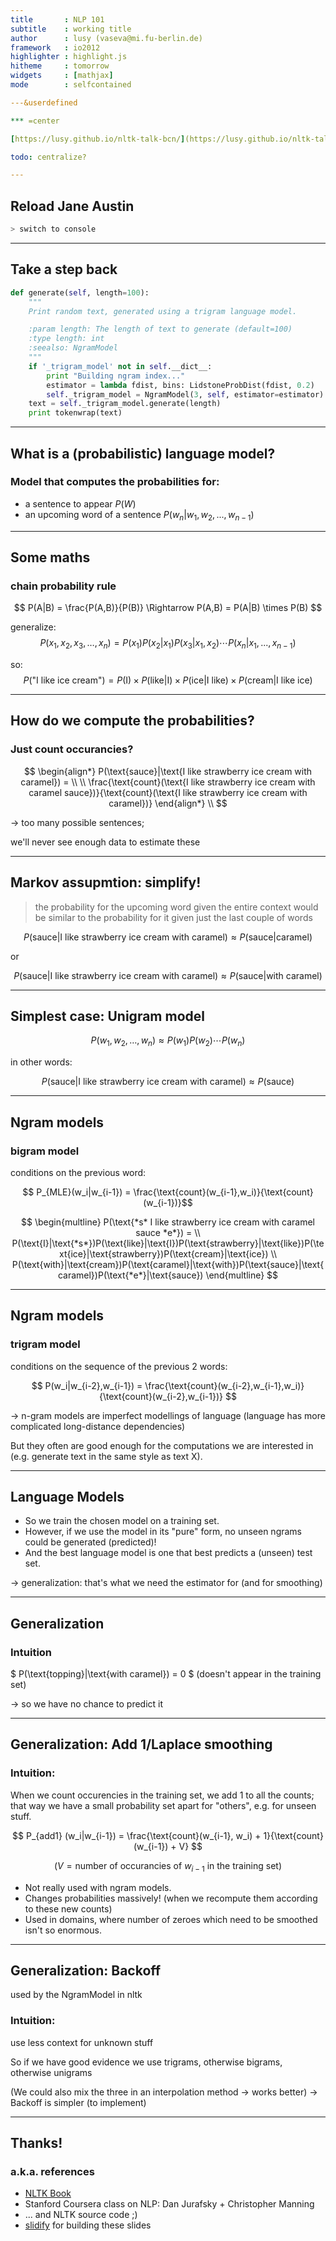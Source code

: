 ```yaml
---
title       : NLP 101
subtitle    : working title
author      : lusy (vaseva@mi.fu-berlin.de)
framework   : io2012
highlighter : highlight.js
hitheme     : tomorrow
widgets     : [mathjax]
mode        : selfcontained

---&userdefined

*** =center

[https://lusy.github.io/nltk-talk-bcn/](https://lusy.github.io/nltk-talk-bcn/)

todo: centralize?

---
```


## Reload Jane Austin

```bash
> switch to console
```

---

## Take a step back

```python
def generate(self, length=100):
    """
    Print random text, generated using a trigram language model.

    :param length: The length of text to generate (default=100)
    :type length: int
    :seealso: NgramModel
    """
    if '_trigram_model' not in self.__dict__:
        print "Building ngram index..."
        estimator = lambda fdist, bins: LidstoneProbDist(fdist, 0.2)
        self._trigram_model = NgramModel(3, self, estimator=estimator)
    text = self._trigram_model.generate(length)
    print tokenwrap(text)
```

---

##  What is a (probabilistic) language model?

### Model that computes the probabilities for:

* a sentence to appear $P(W)$
* an upcoming word of a sentence $P(w_n|w_1,w_2,...,w_{n-1})$

---

## Some maths

### chain probability rule

$$ P(A|B) = \frac{P(A,B)}{P(B)} \Rightarrow  P(A,B) = P(A|B) \times P(B) $$

generalize:
$$ P(x_1,x_2,x_3,\dotsc,x_n) = P(x_1)P(x_2|x_1)P(x_3|x_1,x_2) \dotsm P(x_n|x_1,...,x_{n-1}) $$

so:
$$ P(\text{"I like ice cream"}) = P(\text{I}) \times P(\text{like}|\text{I}) \times P(\text{ice}|\text{I like}) \times P(\text{cream}|\text{I like ice}) $$

---

## How do we compute the probabilities?

### Just count occurancies?

$$
\begin{align*}
P(\text{sauce}|\text{I like strawberry ice cream with caramel}) = \\
\\
\frac{\text{count}(\text{I like strawberry ice cream with caramel sauce})}{\text{count}(\text{I like strawberry ice cream with caramel})}
\end{align*}
\\
$$


$\rightarrow$ too many possible sentences;

we'll never see enough data to estimate these

---

## Markov assupmtion: simplify!

> the probability for the upcoming word given the entire context would be similar to the probability for it given just the last couple of words

$$
P(\text{sauce}|\text{I like strawberry ice cream with caramel}) \approx P(\text{sauce}|\text{caramel})
$$

or

$$
P(\text{sauce}|\text{I like strawberry ice cream with caramel}) \approx P(\text{sauce}|\text{with caramel})
$$

---

## Simplest case: Unigram model

$$
P(w_1,w_2,\dotsc,w_n) \approx P(w_1)P(w_2) \dotsm P(w_n)
$$

in other words:

$$
P(\text{sauce}|\text{I like strawberry ice cream with caramel}) \approx P(\text{sauce})
$$

---

## Ngram models

### bigram model

conditions on the previous word:

$$ P_{MLE}(w_i|w_{i-1}) = \frac{\text{count}(w_{i-1},w_i)}{\text{count}(w_{i-1})}$$

$$
\begin{multline}
P(\text{*s* I like strawberry ice cream with caramel sauce *e*}) = \\
P(\text{I}|\text{*s*})P(\text{like}|\text{I})P(\text{strawberry}|\text{like})P(\text{ice}|\text{strawberry})P(\text{cream}|\text{ice}) \\
P(\text{with}|\text{cream})P(\text{caramel}|\text{with})P(\text{sauce}|\text{caramel})P(\text{*e*}|\text{sauce})
\end{multline}
$$

---

## Ngram models

### trigram model

conditions on the sequence of the previous 2 words:

$$
P(w_i|w_{i-2},w_{i-1}) = \frac{\text{count}(w_{i-2},w_{i-1},w_i)}{\text{count}(w_{i-2},w_{i-1})}
$$

$\rightarrow$ n-gram models are imperfect modellings of language (language has more complicated long-distance dependencies)

   But they often are good enough for the computations we are interested in (e.g. generate text in the same style as text X).

---

## Language Models

* So we train the chosen model on a training set.
* However, if we use the model in its "pure" form, no unseen ngrams could be generated (predicted)!
* And the best language model is one that best predicts a (unseen) test set.

$\rightarrow$ generalization: that's what we need the estimator for (and for smoothing)

---

## Generalization

### Intuition

$ P(\text{topping}|\text{with caramel}) = 0 $ (doesn't appear in the training set)

$\rightarrow$ so we have no chance to predict it

---

## Generalization: Add 1/Laplace smoothing

### Intuition:
When we count occurencies in the training set, we add 1 to all the counts;
that way we have a small probability set apart for "others", e.g. for unseen stuff.

$$
P_{add1} (w_i|w_{i-1}) = \frac{\text{count}(w_{i-1}, w_i) + 1}{\text{count}(w_{i-1}) + V}
$$

$$
(V = \text{number of occurancies of } w_{i-1} \text{ in the training set} )
$$

* Not really used with ngram models.
* Changes probabilities massively! (when we recompute them according to these new counts)
* Used in domains, where number of zeroes which need to be smoothed isn't so enormous.

---

## Generalization: Backoff

used by the NgramModel in nltk

### Intuition:
use less context for unknown stuff

So if we have good evidence we use trigrams, otherwise bigrams, otherwise unigrams

(We could also mix the three in an interpolation method -> works better)
-> Backoff is simpler (to implement)

---

## Thanks!
### a.k.a. references

* [NLTK Book](http://www.nltk.org/book/)
* Stanford Coursera class on NLP: Dan Jurafsky + Christopher Manning
* ... and NLTK source code ;)
* [slidify](http://slidify.org/) for building these slides
